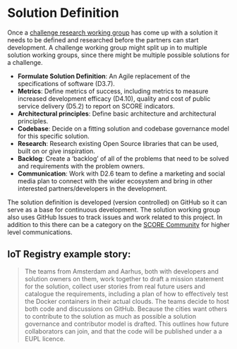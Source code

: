 # Solution Definition

Once a [challenge research working group](2-research.md) has come up with a solution it needs to be defined and researched before the partners can start development. A challenge working group might split up in to multiple solution working groups, since there might be multiple possible solutions for a challenge.

* __Formulate Solution Definition__: An Agile replacement of the specifications of software (D3.7).
* __Metrics__: Define metrics of success, including metrics to measure increased development efficacy (D4.10), quality and cost of public service delivery (D5.2) to report on SCORE indicators.
* __Architectural principles__: Define basic architecture and architectural principles.
* __Codebase__: Decide on a fitting solution and codebase governance model for this specific solution.
* __Research__: Research existing Open Source libraries that can be used, built on or give inspiration.
* __Backlog__: Create a ‘backlog’ of all of the problems that need to be solved and requirements with the problem owners.
* __Communication__: Work with D2.6 team to define a marketing and social media plan to connect with the wider ecosystem and bring in other interested partners/developers in the development.

The solution definition is developed (version controlled) on GitHub so it can serve as a base for continuous development. The solution working group also uses GitHub Issues to track issues and work related to this project. In addition to this there can be a category on the [SCORE Community](https://score.community) for higher level communications.

## IoT Registry example story:

> The teams from Amsterdam and Aarhus, both with developers and solution owners on them, work together to draft a mission statement for the solution, collect user stories from real future users and catalogue the requirements, including a plan of how to effectively test the Docker containers in their actual clouds.  The teams decide to host  both code and discussions on GitHub. Because the cities want others to contribute to the solution as much as possible a solution governance and contributor model is drafted. This outlines how future collaborators can join, and that the code will be published under a a EUPL licence.

